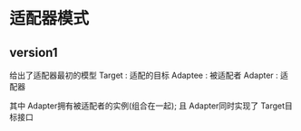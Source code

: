 # 适配器模式

## version1

给出了适配器最初的模型
 Target  : 适配的目标
 Adaptee : 被适配者
 Adapter : 适配器

其中 Adapter拥有被适配者的实例(组合在一起); 且 Adapter同时实现了 Target目标接口